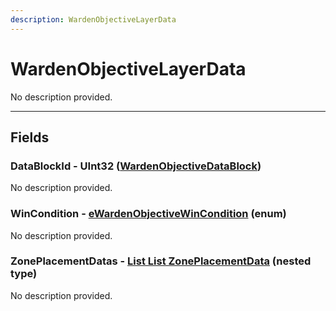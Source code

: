 ```yaml
---
description: WardenObjectiveLayerData
---
```


# WardenObjectiveLayerData

No description provided.

***

## Fields

### DataBlockId - UInt32 ([WardenObjectiveDataBlock](../datablocks/main/wardenobjective.md))

No description provided.

### WinCondition - [eWardenObjectiveWinCondition](../enum-types.md#ewardenobjectivewincondition) (enum)

No description provided.

### ZonePlacementDatas - [List List ZonePlacementData](./zoneplacementdata.md) (nested type)

No description provided.
